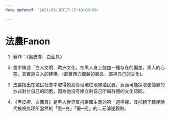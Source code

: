 ```yaml
---
date updated: '2021-05-10T17:15:43+08:00'

---
```


# 法農Fanon

1.  著作：《黑皮膚、白面具》

2.  書中陳述「白人文明、歐洲文化，在黑人身上強加一種存在的偏差，黑人的心靈，其實是白人的建構」(戴著西方優越的面具，鄙視自己的文化)。

3.  法農指出在殖民社會中取得較高管理地位地被殖民者，反而可能採取更殘暴的方式對付自己的同胞，因為他沒有建立對自己所屬群體的文化認同。

4.  《黑皮膚、白面具》是黑人世界反抗帝國主義的第一道呼聲。其推翻了殖民時代被視為理所當然的「黑─白」「優─劣」的二元論述觀點。
